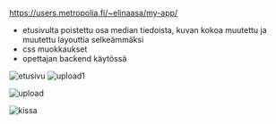 
https://users.metropolia.fi/~elinaasa/my-app/

- etusivulta poistettu osa median tiedoista, kuvan kokoa muutettu ja muutettu layouttia selkeämmäksi
- css muokkaukset
- opettajan backend käytössä

![etusivu](https://github.com/elinaasa/react-example/assets/111856720/0e4cbd45-5749-40de-a2ed-af4b2ceba68d)
![upload1](https://github.com/elinaasa/react-example/assets/111856720/820a46a5-f59c-4b61-aa13-e8198444146f)

![upload](https://github.com/elinaasa/react-example/assets/111856720/d3e4ccf1-e188-4ab2-b735-f21a1ade139d)

![kissa](https://github.com/elinaasa/react-example/assets/111856720/8e753947-d788-484a-b452-8b1d01bd7fdc)


